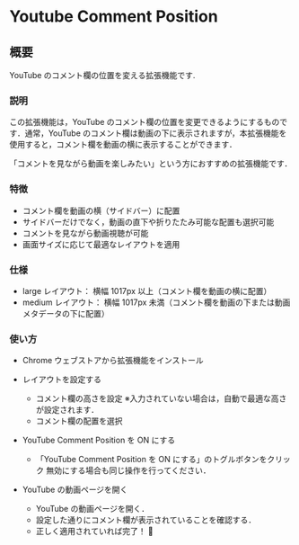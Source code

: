 # Youtube Comment Position

## 概要

YouTube のコメント欄の位置を変える拡張機能です.

### 説明

この拡張機能は，YouTube のコメント欄の位置を変更できるようにするものです．通常，YouTube のコメント欄は動画の下に表示されますが，本拡張機能を使用すると，コメント欄を動画の横に表示することができます．

「コメントを見ながら動画を楽しみたい」という方におすすめの拡張機能です．

### 特徴

- コメント欄を動画の横（サイドバー）に配置
- サイドバーだけでなく，動画の直下や折りたたみ可能な配置も選択可能
- コメントを見ながら動画視聴が可能
- 画面サイズに応じて最適なレイアウトを適用

### 仕様

- large レイアウト： 横幅 1017px 以上（コメント欄を動画の横に配置）
- medium レイアウト： 横幅 1017px 未満（コメント欄を動画の下または動画メタデータの下に配置）

### 使い方

- Chrome ウェブストアから拡張機能をインストール
- レイアウトを設定する

  - コメント欄の高さを設定
    ※入力されていない場合は，自動で最適な高さが設定されます．
  - コメント欄の配置を選択

- YouTube Comment Position を ON にする
  - 「YouTube Comment Position を ON にする」のトグルボタンをクリック
    無効にする場合も同じ操作を行ってください．

- YouTube の動画ページを開く
  - YouTube の動画ページを開く．
  - 設定した通りにコメント欄が表示されていることを確認する．
  - 正しく適用されていれば完了！ 🎉
